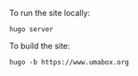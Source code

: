 To run the site locally:
```
hugo server
```

To build the site:
```
hugo -b https://www.umabox.org
```